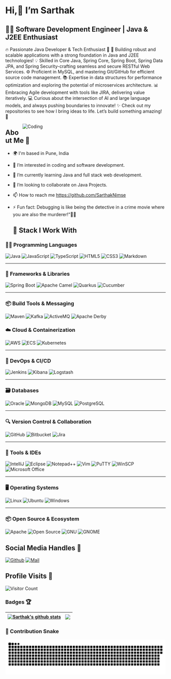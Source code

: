 # Hi,👋 I’m Sarthak

## 👨‍💻 Software Development Engineer | Java & J2EE Enthusiast

🔥 Passionate Java Developer & Tech Enthusiast 🌟
🚀 Building robust and scalable applications with a strong foundation in Java and J2EE technologies!
💡 Skilled in Core Java, Spring Core, Spring Boot, Spring Data JPA, and Spring Security-crafting seamless and secure RESTful Web Services.
⚙️ Proficient in MySQL, and mastering Git/GitHub for efficient source code management.
📚 Expertise in data structures for performance optimization and exploring the potential of microservices architecture.
📊 Embracing Agile development with tools like JIRA, delivering value iteratively.
💻 Curious about the intersection of AI and large language models, and always pushing boundaries to innovate!
✨ Check out my repositories to see how I bring ideas to life. Let’s build something amazing! 🌟



<img align="right" alt="Coding" width="450" src="https://cdn.dribbble.com/users/1162077/screenshots/3848914/programmer.gif">

## About Me 👋
- 🌍 I'm based in Pune, India
- 👀 I’m interested in coding and software development.
- 🌱 I’m currently learning Java and full stack web development.
- 💞️ I’m looking to collaborate on Java Projects.
- 📫 How to reach me https://github.com/SarthakNimse
- ⚡ Fun fact: Debugging is like being the detective
 in a crime movie where you are also the murderer!"🕵️‍♂️ 

  ## 🚀 Stack I Work With

### 🧑‍💻 Programming Languages
<p>
  <img height="50" src="https://www.vectorlogo.zone/logos/java/java-horizontal.svg" alt="Java"/>
  <img height="50" src="https://www.vectorlogo.zone/logos/javascript/javascript-ar21.svg" alt="JavaScript"/>
  <img height="50" src="https://www.vectorlogo.zone/logos/typescriptlang/typescriptlang-ar21.svg" alt="TypeScript"/>
  <img height="50" src="https://www.vectorlogo.zone/logos/w3_html5/w3_html5-ar21.svg" alt="HTML5"/>
  <img height="50" src="https://www.vectorlogo.zone/logos/w3_css/w3_css-ar21.svg" alt="CSS3"/>
  <img height="40" src="https://img.icons8.com/ios-filled/50/markdown.png" alt="Markdown"/>
</p>

---

### 🌱 Frameworks & Libraries
<p align="left">
  <img height="40" src="https://www.vectorlogo.zone/logos/springio/springio-ar21.svg" alt="Spring Boot"/>
  <img height="40" src="https://raw.githubusercontent.com/get-icon/geticon/master/icons/apache-camel.svg" alt="Apache Camel"/>
  <img height="40" src="https://raw.githubusercontent.com/get-icon/geticon/master/icons/quarkus.svg" alt="Quarkus"/>
  <img height="40" src="https://www.vectorlogo.zone/logos/cucumberio/cucumberio-ar21.svg" alt="Cucumber"/>
</p>

---

### 📦 Build Tools & Messaging
<p align="left">
  <img height="40" src="https://raw.githubusercontent.com/get-icon/geticon/master/icons/maven.svg" alt="Maven"/>
  <img height="40" src="https://www.vectorlogo.zone/logos/apache_kafka/apache_kafka-ar21.svg" alt="Kafka"/>
  <img height="40" src="https://www.vectorlogo.zone/logos/apache_activemq/apache_activemq-ar21.svg" alt="ActiveMQ"/>
  <img height="40" src="https://raw.githubusercontent.com/get-icon/geticon/master/icons/derby.svg" alt="Apache Derby"/>
</p>


### ☁️ Cloud & Containerization
<p>
  <img height="50" src="https://www.vectorlogo.zone/logos/amazon_aws/amazon_aws-ar21.svg" alt="AWS"/>
  <img height="50" src="https://www.vectorlogo.zone/logos/amazon_elasticcontainer/amazon_elasticcontainer-ar21.svg" alt="ECS"/>
  <img height="50" src="https://www.vectorlogo.zone/logos/kubernetes/kubernetes-ar21.svg" alt="Kubernetes"/>
</p>

---

### 🔧 DevOps & CI/CD
<p>
  <img height="50" src="https://www.vectorlogo.zone/logos/jenkins/jenkins-icon.svg" alt="Jenkins"/>
  <img height="50" src="https://www.vectorlogo.zone/logos/elasticco_kibana/elasticco_kibana-ar21.svg" alt="Kibana"/>
  <img height="50" src="https://www.vectorlogo.zone/logos/elasticco_logstash/elasticco_logstash-ar21.svg" alt="Logstash"/>
</p>

---

### 🗃️ Databases
<p>
  <img height="50" src="https://www.vectorlogo.zone/logos/oracle/oracle-ar21.svg" alt="Oracle"/>
  <img height="50" src="https://www.vectorlogo.zone/logos/mongodb/mongodb-ar21.svg" alt="MongoDB"/>
  <img height="45" src="https://www.vectorlogo.zone/logos/mysql/mysql-horizontal.svg" alt="MySQL"/>
  <img height="50" src="https://www.vectorlogo.zone/logos/postgresql/postgresql-ar21.svg" alt="PostgreSQL"/>
</p>

---

### 🔍 Version Control & Collaboration
<p>
  <img height="50" src="https://www.vectorlogo.zone/logos/github/github-ar21.svg" alt="GitHub"/>
  <img height="50" src="https://www.vectorlogo.zone/logos/bitbucket/bitbucket-ar21.svg" alt="Bitbucket"/>
  <img height="50" src="https://www.vectorlogo.zone/logos/atlassian_jira/atlassian_jira-ar21.svg" alt="Jira"/>
</p>

---

### 🧰 Tools & IDEs
<p>
  <img height="50" src="https://img.icons8.com/color/344/intellij-idea.png" alt="IntelliJ"/>
  <img height="40" src="https://github.com/get-icon/geticon/blob/master/icons/eclipse-logo.svg?raw=true" alt="Eclipse"/>
  <img height="50" src="https://img.icons8.com/color/344/notepad-plus-plus.png" alt="Notepad++"/>
  <img height="50" src="https://www.vectorlogo.zone/logos/vim/vim-ar21.svg" alt="Vim"/>
  <img height="50" src="https://upload.wikimedia.org/wikipedia/commons/b/b6/PuTTY_icon_128px.png" alt="PuTTY"/>
  <img height="50" src="https://upload.wikimedia.org/wikipedia/commons/d/de/WinSCP_Logo.png" alt="WinSCP"/>
  <img height="45" src="https://github.com/get-icon/geticon/blob/master/icons/microsoft-office.svg?raw=true" alt="Microsoft Office"/>
</p>

---

### 🖥️ Operating Systems
<p>
  <img height="50" src="https://www.vectorlogo.zone/logos/linux/linux-ar21.svg" alt="Linux"/>
  <img height="50" src="https://www.vectorlogo.zone/logos/ubuntu/ubuntu-ar21.svg" alt="Ubuntu"/>
  <img height="50" src="https://github.com/get-icon/geticon/blob/master/icons/microsoft-windows.svg?raw=true" alt="Windows"/>
</p>

---

### 📦 Open Source & Ecosystem
<p>
  <img height="50" src="https://www.vectorlogo.zone/logos/apache/apache-official.svg" alt="Apache"/>
  <img height="50" src="https://www.vectorlogo.zone/logos/opensource/opensource-ar21.svg" alt="Open Source"/>
  <img height="50" src="https://www.vectorlogo.zone/logos/gnu/gnu-ar21.svg" alt="GNU"/>
  <img height="50" src="https://www.vectorlogo.zone/logos/gnome/gnome-ar21.svg" alt="GNOME"/>
</p>





## Social Media Handles 🐙
[![Github](https://img.shields.io/github/followers/SarthakNimse?label=Follow&style=social)](https://github.com/SarthakNimse)
[![Mail](https://img.shields.io/badge/sarthaknimse1999@gmail.com-gray?style=flat-square&logo=gmail&logoColor=red&link=)](mailto:sarthaknimse1999@gmail.com)

## Profile Visits 👀
![Visitor Count](https://profile-counter.glitch.me/{SarthakNimse}/count.svg)

### Badges 🏆
| <a href="https://github.com/SarthakNimse/SarthakNimse"><img align="center" src="https://github-readme-stats.vercel.app/api?username=SarthakNimse&show_icons=true&theme=buefy&hide_border=true&count_private=true" alt="Sarthak's github stats" /></a> | <a href="https://github.com/SarthakNimse/SarthakNimse"><img align="center" src="https://github-readme-stats.vercel.app/api/top-langs/?username=SarthakNimse&layout=compact&theme=buefy&hide_border=true&langs_count=8" /></a> |
| ------------- | ------------- |


### 🐍 Contribution Snake

<picture>
  <source media="(prefers-color-scheme: dark)" srcset="https://github.com/SarthakNimse/sarthaknimse/blob/main/github-contribution-grid-snake-dark.svg" />
  <source media="(prefers-color-scheme: light)" srcset="https://github.com/SarthakNimse/sarthaknimse/blob/main/github-contribution-grid-snake.svg" />
  <img alt="github contribution grid snake animation" src="https://github.com/SarthakNimse/sarthaknimse/blob/main/github-contribution-grid-snake.svg" />
</picture>


